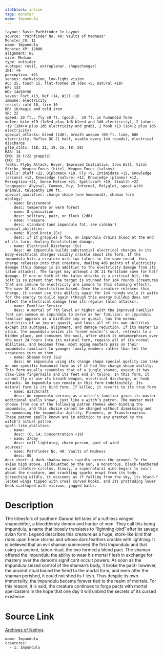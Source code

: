 ```yaml
---
statblock: inline
tags: monster
name: Impundulu
---
```

```statblock
layout: Basic Pathfinder 1e Layout
source: "Pathfinder No. 40: Vaults of Madness"
Monster_CR: 11
name: Impundulu
Monster_XP: 12800
alignment: NE
size: Medium
type: outsider
subtype: (evil, extraplanar, shapechanger)
INI: +9
perception: +21
senses: darkvision, low-light vision
AC: 25, touch 15, flat-footed 20 (dex +5, natural +10)
HP: 133
HD: 14d10+56
saves: Fort +13, Ref +14, Will +10
immune: electricity
resist: cold 10, fire 10
DR: 10/magic and cold iron
SR: 22
speed: 20 ft., fly 60 ft. (good),  30 ft. in humanoid form
melee: bite +19 (1d6+4 plus 1d6 bleed and 1d6 electricity), 2 talons +19 (1d4+4 plus 1d6 electricity and grab), 2 hook +13 (1d4+2 plus 1d6 electricity)
special_attacks: bleed (1d6), breath weapon (60-ft. line, 8d6 electricity, Reflex DC 21 half, usable every 1d4 rounds), electrical discharge
pf1e_stats: [18, 21, 19, 15, 18, 20]
BAB: 14
CMB: 18 (+22 grapple)
CMD: 33
feats: Flyby Attack, Hover, Improved Initiative, Iron Will, Vital Strike, Weapon Focus (bite), Weapon Focus (talons)
skills: Bluff +22, Diplomacy +19, Fly +9, Intimidate +15, Knowledge (arcana) +12, Knowledge (nature) +12, Knowledge (planes) +12, Perception +21, Sense Motive +21, Spellcraft +19, Stealth +22
languages: Abyssal, Common, Fey, Infernal, Polyglot, speak with animals, telepathy 100 ft.
special_qualities: change shape (one humanoid), shaman form
ecology:
  - name: Environment
    desc: temperate or warm forest
  - name: Organisation
    desc: solitary, pair, or flock (2d6)
  - name: Treasure
    desc: standard (and impundulu fat, see sidebar)
special_abilities:
  - name: Blood Drain (Ex)
    desc: If it grapples a foe, an impundulu drains blood at the end of its turn, dealing Constitution damage.
  - name: Electrical Discharge (Su)
    desc: An impundulu builds substantial electrical charges in its body-electrical charges visibly crackle about its form. If the impundulu hits a creature with two talons in the same round, this charge releases into that creature, dealing 4d6 points of electricity damage (this damage is in addition to the electricity damage from its talon attacks). The target may attempt a DC 21 Fortitude save for half damage. If one or both of the talon attacks is a critical hit, the jolt is so potent that the target is stunned for 1d4 rounds (creatures that are immune to electricity are immune to this stunning effect). The save DC is Constitution-based. Once the creature releases this charge, it cannot use this ability again for 1d4 rounds while it waits for the energy to build again (though this energy buildup does not affect the electrical damage from its regular talon attacks).
  - name: Familiar Service
    desc: A mortal of 7th level or higher with the Improved Familiar feat can summon an impundulu to serve as her familiar; an impundulu familiar appears as a birdlike imp or quasit, has the normal statistics of an imp or quasit, and loses all of its own abilities except its subtypes, alignment, and damage reduction. If its master is slain, the impundulu seizes its former master’s soul, retreats to a hidden place, and consumes the soul, after which it metamorphoses over the next 24 hours into its natural form, regains all of its normal abilities, and becomes free; most aging masters pass on their impundulu familiars to younger family members rather than let the creatures turn on them.
  - name: Shaman Form (Su)
    desc: An impundulu using its change shape special quality can take on one specific humanoid form as if it had the change shape ability. This form usually resembles that of a jungle shaman, except it has claw-like fingernails and its feet end in talons. In this form, it cannot fly or use its breath weapon, electrical discharge, or hook attacks. An impundulu can remain in this form indefinitely. Its natural form is its bird form. If killed, it reverts to its true form.
  - name: Witchcraft
    desc: An impundulu serving as a witch’s familiar gives its master additional spells known, just like a witch’s patron. The master must choose from one of the following patron themes when binding the impundulu, and this choice cannot be changed without dismissing and re-summoning the impundulu: Agility, Elements, or Transformation. These patron spells known are in addition to any granted by the witch’s actual patron.
spell-like_abilities:
  - name:
    desc: (CL 14; Concentration +19)
  - name: 3/day
    desc: call lightning, charm person, gust of wind
sources:
  - name: Pathfinder No. 40: Vaults of Madness
    desc: 80
desc_short: A dark shadow moves rapidly across the ground. In the skies high above, silhouetted by the sun, a monstrous, black-feathered avian creature circles. Slowly, a supernatural wind begins to swirl about the creature, and crackling sparks erupt from its body. Screeching wildly, it descends as if falling from the sky, its blood-f lecked wings tipped with cruel curved hooks, and its protruding lower beak scalloped with vicious, jagged barbs.
```
# Description
The tribesfolk of southern Garund tell tales of a ruthless winged shapeshifter, a bloodthirsty demon and hunter of men. They call this being impundulu, a name that loosely translates to “lightning-bird” after its savage avian form. Legend describes this creature as a huge, stork-like bird that rides upon fierce storms and whose dark feathers crackle with lightning. It is believed that an evil shaman summoned the first impundulu and that using an ancient, taboo ritual, the two formed a blood pact. The shaman offered the impundulu the ability to wear his mortal f lesh in exchange for mastery over the demon’s significant occult powers. As soon as the impundulu seized control of the shaman’s body, it broke the pact- however, the ancient ritual bound the fiend to the mortal form, and even after the shaman perished, it could not shed its f lesh. Thus despite its own immortality, the impundulu became forever tied to the realm of mortals. For this reason, it is said, the creature continues to forge pacts with mortal spellcasters in the hope that one day it will unbind the secrets of its cursed existence.
# Source Link
[Archives of Nethys](https://aonprd.com/MonsterDisplay.aspx?ItemName=Impundulu)
```encounter-table
name: Impundulu
creatures:
  - 1: Impundulu
```
